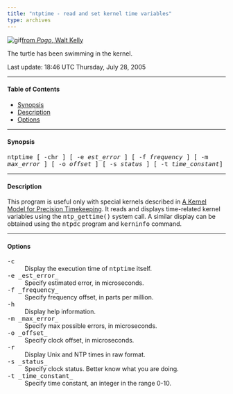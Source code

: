 ```yaml
---
title: "ntptime - read and set kernel time variables"
type: archives
---
```


![gif](/archives/pic/pogo5.gif)[from _Pogo_, Walt Kelly](http://www.eecis.udel.edu/~mills/pictures.html)

The turtle has been swimming in the kernel.

Last update: 18:46 UTC Thursday, July 28, 2005

* * *

#### Table of Contents

*   [Synopsis](/archives/4.2.2-series/ntptime/#synopsis)
*   [Description](/archives/4.2.2-series/ntptime/#description)
*   [Options](/archives/4.2.2-series/ntptime/#options)

* * *

#### Synopsis

<tt>ntptime [ -chr ] [ -e _est_error_ ] [ -f _frequency_ ] [ -m _max_error_ ] [ -o _offset_ ] [ -s _status_ ] [ -t _time_constant_]</tt>

* * *

#### Description

This program is useful only with special kernels described in [A Kernel Model for Precision Timekeeping](/archives/4.2.2-series/kern). It reads and displays time-related kernel variables using the <tt>ntp_gettime()</tt> system call. A similar display can be obtained using the <tt>ntpdc</tt> program and <tt>kerninfo</tt> command.

* * *

#### Options

<dt><tt>-c</tt></dt>

<dd>Display the execution time of <tt>ntptime</tt> itself.</dd>

<dt><tt>-e _est_error_</tt></dt>

<dd>Specify estimated error, in microseconds.</dd>

<dt><tt>-f _frequency_</tt></dt>

<dd>Specify frequency offset, in parts per million.</dd>

<dt><tt>-h</tt></dt>

<dd>Display help information.</dd>

<dt><tt>-m _max_error_</tt></dt>

<dd>Specify max possible errors, in microseconds.</dd>

<dt><tt>-o _offset_</tt></dt>

<dd>Specify clock offset, in microseconds.</dd>

<dt><tt>-r</tt></dt>

<dd>Display Unix and NTP times in raw format.</dd>

<dt><tt>-s _status_</tt></dt>

<dd>Specify clock status. Better know what you are doing.</dd>

<dt><tt>-t _time_constant_</tt></dt>

<dd>Specify time constant, an integer in the range 0-10.</dd>